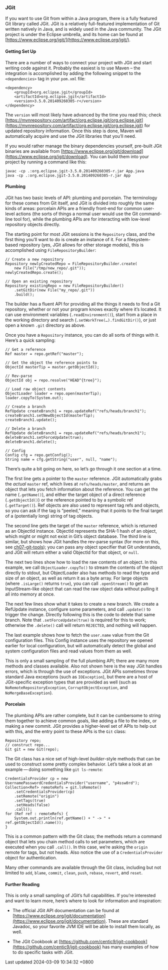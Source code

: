 ### JGit

If you want to use Git from within a Java program, there is a fully
featured Git library called JGit. JGit is a relatively full-featured
implementation of Git written natively in Java, and is widely used in
the Java community. The JGit project is under the Eclipse umbrella, and
its home can be found at
[https://www.eclipse.org/jgit/](https://www.eclipse.org/jgit/).

#### Getting Set Up

There are a number of ways to connect your project with JGit and start
writing code against it. Probably the easiest is to use Maven – the
integration is accomplished by adding the following snippet to the
`<dependencies>` tag in your `pom.xml` file:

```shell
<dependency>
    <groupId>org.eclipse.jgit</groupId>
    <artifactId>org.eclipse.jgit</artifactId>
    <version>3.5.0.201409260305-r</version>
</dependency>
```

The `version` will most likely have advanced by the time you read this;
check
[https://mvnrepository.com/artifact/org.eclipse.jgit/org.eclipse.jgit](https://mvnrepository.com/artifact/org.eclipse.jgit/org.eclipse.jgit)
for updated repository information. Once this step is done, Maven will
automatically acquire and use the JGit libraries that you’ll need.

If you would rather manage the binary dependencies yourself, pre-built
JGit binaries are available from
[https://www.eclipse.org/jgit/download](https://www.eclipse.org/jgit/download).
You can build them into your project by running a command like this:

```shell
javac -cp .:org.eclipse.jgit-3.5.0.201409260305-r.jar App.java
java -cp .:org.eclipse.jgit-3.5.0.201409260305-r.jar App
```

#### Plumbing

JGit has two basic levels of API: plumbing and porcelain. The
terminology for these comes from Git itself, and JGit is divided into
roughly the same kinds of areas: porcelain APIs are a friendly front-end
for common user-level actions (the sorts of things a normal user would
use the Git command-line tool for), while the plumbing APIs are for
interacting with low-level repository objects directly.

The starting point for most JGit sessions is the `Repository` class, and
the first thing you’ll want to do is create an instance of it. For a
filesystem-based repository (yes, JGit allows for other storage models),
this is accomplished using `FileRepositoryBuilder`:

```shell
// Create a new repository
Repository newlyCreatedRepo = FileRepositoryBuilder.create(
    new File("/tmp/new_repo/.git"));
newlyCreatedRepo.create();

// Open an existing repository
Repository existingRepo = new FileRepositoryBuilder()
    .setGitDir(new File("my_repo/.git"))
    .build();
```

The builder has a fluent API for providing all the things it needs to
find a Git repository, whether or not your program knows exactly where
it’s located. It can use environment variables (`.readEnvironment()`),
start from a place in the working directory and search
(`.setWorkTree(…).findGitDir()`), or just open a known `.git` directory
as above.

Once you have a `Repository` instance, you can do all sorts of things
with it. Here’s a quick sampling:

```shell
// Get a reference
Ref master = repo.getRef("master");

// Get the object the reference points to
ObjectId masterTip = master.getObjectId();

// Rev-parse
ObjectId obj = repo.resolve("HEAD^{tree}");

// Load raw object contents
ObjectLoader loader = repo.open(masterTip);
loader.copyTo(System.out);

// Create a branch
RefUpdate createBranch1 = repo.updateRef("refs/heads/branch1");
createBranch1.setNewObjectId(masterTip);
createBranch1.update();

// Delete a branch
RefUpdate deleteBranch1 = repo.updateRef("refs/heads/branch1");
deleteBranch1.setForceUpdate(true);
deleteBranch1.delete();

// Config
Config cfg = repo.getConfig();
String name = cfg.getString("user", null, "name");
```

There’s quite a bit going on here, so let’s go through it one section at
a time.

The first line gets a pointer to the `master` reference. JGit
automatically grabs the *actual* `master` ref, which lives at
`refs/heads/master`, and returns an object that lets you fetch
information about the reference. You can get the name (`.getName()`),
and either the target object of a direct reference (`.getObjectId()`) or
the reference pointed to by a symbolic ref (`.getTarget()`). Ref objects
are also used to represent tag refs and objects, so you can ask if the
tag is “peeled,” meaning that it points to the final target of a
(potentially long) string of tag objects.

The second line gets the target of the `master` reference, which is
returned as an ObjectId instance. ObjectId represents the SHA-1 hash of
an object, which might or might not exist in Git’s object database. The
third line is similar, but shows how JGit handles the rev-parse syntax
(for more on this, see
[ch07-git-tools](ch07-git-tools.md#branch_references)); you can
pass any object specifier that Git understands, and JGit will return
either a valid ObjectId for that object, or `null`.

The next two lines show how to load the raw contents of an object. In
this example, we call `ObjectLoader.copyTo()` to stream the contents of
the object directly to stdout, but ObjectLoader also has methods to read
the type and size of an object, as well as return it as a byte array.
For large objects (where `.isLarge()` returns `true`), you can call
`.openStream()` to get an InputStream-like object that can read the raw
object data without pulling it all into memory at once.

The next few lines show what it takes to create a new branch. We create
a RefUpdate instance, configure some parameters, and call `.update()` to
trigger the change. Directly following this is the code to delete that
same branch. Note that `.setForceUpdate(true)` is required for this to
work; otherwise the `.delete()` call will return `REJECTED`, and nothing
will happen.

The last example shows how to fetch the `user.name` value from the Git
configuration files. This Config instance uses the repository we opened
earlier for local configuration, but will automatically detect the
global and system configuration files and read values from them as well.

This is only a small sampling of the full plumbing API; there are many
more methods and classes available. Also not shown here is the way JGit
handles errors, which is through the use of exceptions. JGit APIs
sometimes throw standard Java exceptions (such as `IOException`), but
there are a host of JGit-specific exception types that are provided as
well (such as `NoRemoteRepositoryException`, `CorruptObjectException`,
and `NoMergeBaseException`).

#### Porcelain

The plumbing APIs are rather complete, but it can be cumbersome to
string them together to achieve common goals, like adding a file to the
index, or making a new commit. JGit provides a higher-level set of APIs
to help out with this, and the entry point to these APIs is the `Git`
class:

```shell
Repository repo;
// construct repo...
Git git = new Git(repo);
```

The Git class has a nice set of high-level *builder*-style methods that
can be used to construct some pretty complex behavior. Let’s take a look
at an example — doing something like `git ls-remote`:

```shell
CredentialsProvider cp = new UsernamePasswordCredentialsProvider("username", "p4ssw0rd");
Collection<Ref> remoteRefs = git.lsRemote()
    .setCredentialsProvider(cp)
    .setRemote("origin")
    .setTags(true)
    .setHeads(false)
    .call();
for (Ref ref : remoteRefs) {
    System.out.println(ref.getName() + " -> " + ref.getObjectId().name());
}
```

This is a common pattern with the Git class; the methods return a
command object that lets you chain method calls to set parameters, which
are executed when you call `.call()`. In this case, we’re asking the
`origin` remote for tags, but not heads. Also notice the use of a
`CredentialsProvider` object for authentication.

Many other commands are available through the Git class, including but
not limited to `add`, `blame`, `commit`, `clean`, `push`, `rebase`,
`revert`, and `reset`.

#### Further Reading

This is only a small sampling of JGit’s full capabilities. If you’re
interested and want to learn more, here’s where to look for information
and inspiration:

- The official JGit API documentation can be found at
  [https://www.eclipse.org/jgit/documentation](https://www.eclipse.org/jgit/documentation).
  These are standard Javadoc, so your favorite JVM IDE will be able to
  install them locally, as well.

- The JGit Cookbook at
  [https://github.com/centic9/jgit-cookbook](https://github.com/centic9/jgit-cookbook)
  has many examples of how to do specific tasks with JGit.

Last updated 2024-03-09 10:34:32 +0800

